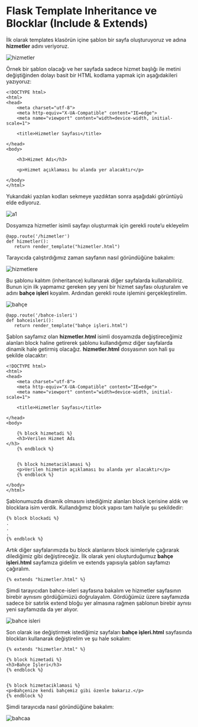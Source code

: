 # Flask Template Inheritance ve Blocklar (Include & Extends)

İlk olarak templates klasörün içine şablon bir sayfa oluşturuyoruz ve adına **hizmetler** adını veriyoruz.

![hizmetler](https://user-images.githubusercontent.com/59111328/135275373-ec2ac28c-db1c-4914-a65d-bafba2ff8103.PNG)

Örnek bir şablon olacağı ve her sayfada sadece hizmet başlığı ile metini değiştiğinden dolayı basit bir HTML kodlama yapmak için aşağıdakileri yazıyoruz:
```
<!DOCTYPE html>
<html>
<head>
    <meta charset="utf-8">
    <meta http-equiv="X-UA-Compatible" content="IE=edge">
    <meta name="viewport" content="width=device-width, initial-scale=1">

    <title>Hizmetler Sayfası</title>

</head>
<body>

    <h3>Hizmet Adı</h3>    

    <p>Hizmet açıklaması bu alanda yer alacaktır</p>

</body>
</html>

```

Yukarıdaki yazılan kodları sekmeye yazdıktan sonra aşağıdaki görüntüyü elde ediyoruz.

![a1](https://user-images.githubusercontent.com/59111328/135275676-02456d82-04c0-434b-8a34-cb7ebf4efc76.PNG)

Dosyamıza hizmetler isimli sayfayı oluşturmak için gerekli route’u ekleyelim

```
@app.route('/hizmetler')
def hizmetler():
   return render_template("hizmetler.html")

```
Tarayıcıda çalıştırdığımız zaman sayfanın nasıl göründüğüne bakalım:

![hizmetlere](https://user-images.githubusercontent.com/59111328/135275939-7b1609e9-f46d-4f9b-9794-dbc72871c61d.PNG)

Bu şablonu kalıtım (inheritance) kullanarak diğer sayfalarda kullanabiliriz. Bunun için ilk yapmamız gereken şey yeni bir hizmet sayfası oluşturalım ve adını **bahçe işleri** koyalım. Ardından gerekli route işlemini gerçekleştirelim.

![bahçe](https://user-images.githubusercontent.com/59111328/135276196-9f867393-769a-4254-adfd-d2792bacaec6.PNG)

```
@app.route('/bahce-isleri')
def bahceisleri():
   return render_template("bahçe işleri.html")
```

Şablon sayfamız olan **hizmetler.html** isimli dosyamızda değiştireceğimiz alanları block haline getirerek şablonu kullandığımız diğer sayfalarda dinamik hale getirmiş olacağız. **hizmetler.html** dosyasının son hali şu şekilde olacaktır:

```
<!DOCTYPE html>
<html>
<head>
    <meta charset="utf-8">
    <meta http-equiv="X-UA-Compatible" content="IE=edge">
    <meta name="viewport" content="width=device-width, initial-scale=1">

    <title>Hizmetler Sayfası</title>

</head>
<body>

    {% block hizmetadi %}
    <h3>Verilen Hizmet Adı
</h3> 
    {% endblock %}


    {% block hizmetaciklamasi %}
    <p>Verilen hizmetin açıklaması bu alanda yer alacaktır</p>
    {% endblock %}

</body>
</html>
```

Şablonumuzda dinamik olmasını istediğimiz alanları block içerisine aldık ve blocklara isim verdik. Kullandığımız block yapısı tam haliyle şu şekildedir:

```
{% block blockadi %}
.
.
.
{% endblock %}
```

Artık diğer sayfalarımızda bu block alanlarını block isimleriyle çağırarak dilediğimiz gibi değiştireceğiz. İlk olarak yeni oluşturduğumuz **bahçe işleri.html** sayfamıza gidelim ve extends yapısıyla şablon sayfamızı çağıralım.

```
{% extends "hizmetler.html" %}
```

Şimdi tarayıcıdan bahce-isleri sayfasına bakalım ve hizmetler sayfasının birebir aynısını gördüğümüzü doğrulayalım. Gördüğümüz üzere sayfamızda sadece bir satırlık extend bloğu yer almasına rağmen şablonun birebir aynısı yeni sayfamızda da yer alıyor.

![bahce isleri](https://user-images.githubusercontent.com/59111328/135277586-ae0bf57c-2365-42c1-9de1-312b19a20b1e.PNG)

Son olarak ise değiştirmek istediğimiz sayfaları **bahçe işleri.html** sayfasında blockları kullanarak değiştirelim ve şu hale sokalım:

```
{% extends "hizmetler.html" %}

{% block hizmetadi %}
<h3>Bahçe İşleri</h3>
{% endblock %}


{% block hizmetaciklamasi %}
<p>Bahçenize kendi bahçemiz gibi özenle bakarız.</p>
{% endblock %}

```
Şimdi tarayıcıda nasıl göründüğüne bakalım:

![bahcaa](https://user-images.githubusercontent.com/59111328/135277828-3548d183-a0b7-4c01-bc42-6aadf36edbad.PNG)

